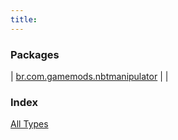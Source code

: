 ```yaml
---
title: 
---
```


### Packages

| [br.com.gamemods.nbtmanipulator](br.com.gamemods.nbtmanipulator/index.html) |  |

### Index

[All Types](alltypes/index.html)